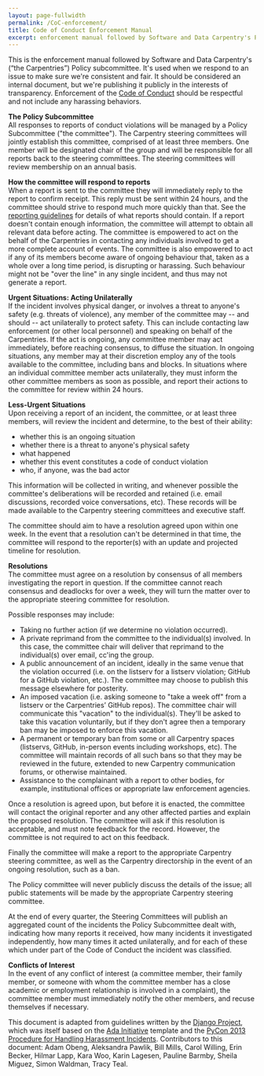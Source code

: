```yaml
---
layout: page-fullwidth
permalink: /CoC-enforcement/
title: Code of Conduct Enforcement Manual
excerpt: enforcement manual followed by Software and Data Carpentry's Policy subcommittee
---
```


This is the enforcement manual followed by Software and Data Carpentry's (“the Carpentries”) 
Policy subcommittee. It's used when we respond to an issue to make sure we're consistent and fair. It should be
considered an internal document, but we're publishing it publicly in the interests of transparency. Enforcement
of the [Code of Conduct](/conduct/) should be respectful and not include any harassing behaviors.

**The Policy Subcommittee**  
All responses to reports of conduct violations will be managed by a Policy Subcommittee
("the committee"). The Carpentry steering committees will jointly establish this committee, comprised of at least
three members. One member will be designated chair of the group and will be responsible for all reports back to
the steering committees. The steering committees will review membership on an annual basis.  

**How the committee will respond to reports**  
When a report is sent to the committee they will immediately reply to the report to confirm receipt. This reply
must be sent within 24 hours, and the committee should strive to respond much more quickly than that.
See the [reporting guidelines](/CoC-reporting/) for details of what reports should contain. If a report doesn't
contain enough information, the committee will attempt to obtain all relevant data before acting. The committee
is empowered to act on the behalf of the Carpentries in contacting any individuals involved to get a more
complete account of events. The committee is also empowered to act if any of its members become aware of ongoing
behaviour that, taken as a whole over a long time period, is disrupting or harassing. Such behaviour might not be
"over the line" in any single incident, and thus may not generate a report.  

**Urgent Situations: Acting Unilaterally**  
If the incident involves physical danger, or involves a threat to anyone's safety (e.g. threats of violence), any
member of the committee may -- and should -- act unilaterally to protect safety. This can include contacting law
enforcement (or other local personnel) and speaking on behalf of the Carpentries. If the act is ongoing, any 
committee member may act immediately, before reaching consensus, to diffuse the situation. In ongoing situations,
any member may at their discretion employ any of the tools available to the committee, including bans and blocks.
In situations where an individual committee member acts unilaterally, they must inform the other committee
members as soon as possible, and report their actions to the committee for review within 24 hours.

**Less-Urgent Situations**  
Upon receiving a report of an incident, the committee, or at least three members, will review the incident and
determine, to the best of their ability:  

- whether this is an ongoing situation 
- whether there is a threat to anyone's physical safety
- what happened  
- whether this event constitutes a code of conduct violation  
- who, if anyone, was the bad actor  

This information will be collected in writing, and whenever possible the committee's deliberations will be
recorded and retained (i.e. email discussions, recorded voice conversations, etc). These records will be made 
available to the Carpentry steering committees and executive staff.

The committee should aim to have a resolution agreed upon within one week. In the event that a resolution can't 
be determined in that time, the committee will respond to the reporter(s) with an update and projected timeline
for resolution.  

**Resolutions**  
The committee must agree on a resolution by consensus of all members investigating the report in question. If the
committee cannot reach consensus and deadlocks for over a week, they will turn the matter over to the appropriate
steering committee for resolution.  

Possible responses may include:  

- Taking no further action (if we determine no violation occurred).  
- A private reprimand from the committee to the individual(s) involved. In this case, the committee chair will deliver that reprimand to the individual(s) over email, cc'ing the group.  
- A public announcement of an incident, ideally in the same venue that the violation occurred (i.e. on the listserv for a listserv violation; GitHub for a GitHub violation, etc.). The committee may choose to publish this message elsewhere for posterity.  
- An imposed vacation (i.e. asking someone to "take a week off" from a listserv or the Carpentries’ GitHub repos). The committee chair will communicate this "vacation" to the individual(s). They'll be asked to take this vacation voluntarily, but if they don't agree then a temporary ban may be imposed to enforce this vacation.  
- A permanent or temporary ban from some or all Carpentry spaces (listservs, GitHub, in-person events including workshops, etc). The committee will maintain records of all such bans so that they may be reviewed in the future, extended to new Carpentry communication forums, or otherwise maintained.  
- Assistance to the complainant with a report to other bodies, for example, institutional offices or appropriate law enforcement agencies.  

Once a resolution is agreed upon, but before it is enacted, the committee will contact the original reporter and
any other affected parties and explain the proposed resolution. The committee will ask if this resolution is
acceptable, and must note feedback for the record. However, the committee is not required to act on this 
feedback.  

Finally the committee will make a report to the appropriate Carpentry steering committee, as well as the Carpentry directorship in the event of an ongoing resolution, such as a ban.  

The Policy committee will never publicly discuss the details of the issue; all public statements will be made by the appropriate Carpentry steering committee.  

At the end of every quarter, the Steering Committees will publish an aggregated count of the incidents the Policy Subcommittee dealt with, indicating how many reports it received, how many incidents it investigated independently, how many times it acted unilaterally, and for each of these which under part of the Code of Conduct the incident was classified.  

**Conflicts of Interest**  
In the event of any conflict of interest (a committee member, their family member, or someone with whom the committee member has a close academic or employment relationship is involved in a complaint), the committee member must immediately notify the other members, and recuse themselves if necessary.  

This document is adapted from guidelines written by the [Django Project](https://www.djangoproject.com/conduct/enforcement-manual/), which was itself based on the [Ada Initiative](http://geekfeminism.wikia.com/wiki/Conference_anti-harassment/Responding_to_reports) template and the [PyCon 2013 Procedure for Handling Harassment Incidents](https://us.pycon.org/2013/about/code-of-conduct/harassment-incidents/). Contributors to this document: Adam Obeng, Aleksandra Pawlik, Bill Mills, Carol Willing, Erin Becker, Hilmar Lapp, Kara Woo, Karin Lagesen, Pauline Barmby, Sheila Miguez, Simon Waldman, Tracy Teal.
